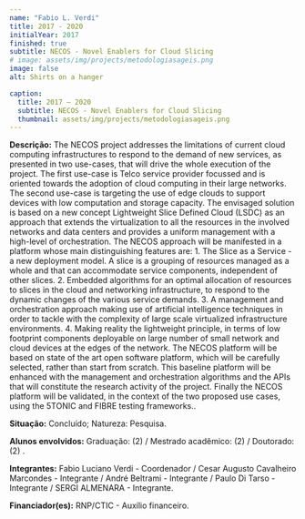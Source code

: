 ```yaml
---
name: "Fabio L. Verdi"
title: 2017 - 2020
initialYear: 2017
finished: true
subtitle: NECOS - Novel Enablers for Cloud Slicing
# image: assets/img/projects/metodologiasageis.png
image: false
alt: Shirts on a hanger

caption:
  title: 2017 – 2020
  subtitle: NECOS - Novel Enablers for Cloud Slicing
  thumbnail: assets/img/projects/metodologiasageis.png
---
```

<p class="text-justify my-2">
<strong>Descrição:</strong>  The NECOS project addresses the limitations of current cloud computing infrastructures to respond to the demand of new services, as presented in two use-cases, that will drive the whole execution of the project. The first use-case is Telco service provider focussed and is oriented towards the adoption of cloud computing in their large networks. The second use-case is targeting the use of edge clouds to support devices with low computation and storage capacity. The envisaged solution is based on a new concept Lightweight Slice Defined Cloud (LSDC) as an approach that extends the virtualization to all the resources in the involved networks and data centers and provides a uniform management with a high-level of orchestration. The NECOS approach will be manifested in a platform whose main distinguishing features are: 1. The Slice as a Service - a new deployment model. A slice is a grouping of resources managed as a whole and that can accommodate service components, independent of other slices. 2. Embedded algorithms for an optimal allocation of resources to slices in the cloud and networking infrastructure, to respond to the dynamic changes of the various service demands. 3. A management and orchestration approach making use of artificial intelligence techniques in order to tackle with the complexity of large scale virtualized infrastructure environments. 4. Making reality the lightweight principle, in terms of low footprint components deployable on large number of small network and cloud devices at the edges of the network. The NECOS platform will be based on state of the art open software platform, which will be carefully selected, rather than start from scratch. This baseline platform will be enhanced with the management and orchestration algorithms and the APIs that will constitute the research activity of the project. Finally the NECOS platform will be validated, in the context of the two proposed use cases, using the 5TONIC and FIBRE testing frameworks..
</p>
<p class = "text-justify my-2">
<strong>Situação:</strong> Concluído; Natureza: Pesquisa.
</p>
<p class = "text-justify my-2">
  <strong>Alunos envolvidos:</strong> Graduação: (2) / Mestrado acadêmico: (2) / Doutorado: (2) . 
</p>
<p class = "text-justify my-2">
<strong>Integrantes:</strong>  Fabio Luciano Verdi - Coordenador / Cesar Augusto Cavalheiro Marcondes - Integrante / André Beltrami - Integrante / Paulo Di Tarso - Integrante / SERGI ALMENARA - Integrante.
</p>
<p class = "text-justify my-2">
<strong>Financiador(es):</strong> RNP/CTIC - Auxílio financeiro.
</p>